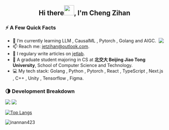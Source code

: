 <h2 align="center">Hi there<img src="https://cdn.jsdelivr.net/gh/dmego/images/img/Hi.gif" height="32" />, I'm Cheng Zihan </h2>
<!-- <h3 align="center">I’m currently focusing on deep learning.</h3> -->

### ⚡️ A Few Quick Facts

<img align="right" src="https://readme-stats-dmego.vercel.app/api?username=inannan423&show_icons=true&icon_color=1573B3&hide_title=true&text_color=718096&bg_color=00000000&hide_border=true"/>

<ul>
    <li> 🌱 I’m currently learning LLM , CausalML , Pytorch , Golang and AIGC.</li>
    <li> 📫 Reach me: <a href="mailto:jetzihan@outlook.com">jetzihan@outlook.com</a>.</li>
    <li> 📝 I regulary write articles on <a href="https://www.jet-lab.site/">jetlab</a>.</li>
    <li> 🚝 A graduate student majoring in CS at <b>北交大 Beijing Jiao Tong University</b>, School of Computer Science and Technology.</li>
    <li> 💻 My tech stack: Golang , Python , Pytorch , React , TypeScript , Next.js , C++ , Unity , Tensorflow , Figma.</li>
</ul>

### 🌗 Development Breakdown

![](https://raw.githubusercontent.com/inannan423/stats/master/generated/languages.svg#gh-dark-mode-only)
![](https://raw.githubusercontent.com/inannan423/stats/master/generated/languages.svg#gh-light-mode-only)

[![Top Langs](https://github-readme-stats-three-theta-66.vercel.app/api/top-langs/?username=inannan423&layout=compact)](https://github.com/inannan423/github-readme-stats)

 <img src="https://komarev.com/ghpvc/?username=inannan423" alt="inannan423" />
